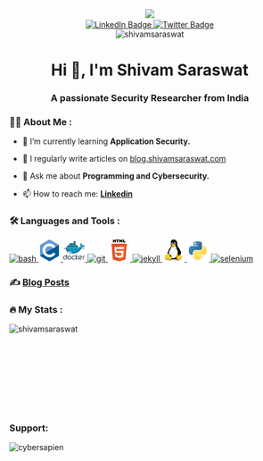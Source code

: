 <div id="header" align="center">
  <img src="https://media.giphy.com/media/M9gbBd9nbDrOTu1Mqx/giphy.gif" width="100"/>
</div>
<div id="badges" align="center">
  <a href="https://www.linkedin.com/in/shivamsaraswat">
    <img src="https://img.shields.io/badge/LinkedIn-blue?style=for-the-badge&logo=linkedin&logoColor=white" alt="LinkedIn Badge"/>
  </a>
  <a href="https://twitter.com/thecybersapien">
    <img src="https://img.shields.io/badge/Twitter-blue?style=for-the-badge&logo=twitter&logoColor=white" alt="Twitter Badge"/>
  </a>
  <br>
<img src="https://komarev.com/ghpvc/?username=shivamsaraswat&label=Profile%20views&color=0e75b6&style=flat" alt="shivamsaraswat" />
</div>
<h1 align="center">Hi 👋, I'm Shivam Saraswat</h1>
<h3 align="center">A passionate Security Researcher from India</h3>

### :man_technologist: About Me :

- 🌱 I’m currently learning **Application Security.**

- 📝 I regularly write articles on [blog.shivamsaraswat.com](https://blog.shivamsaraswat.com/)

- 💬 Ask me about **Programming and Cybersecurity.**

- 📫 How to reach me: **[Linkedin](https://www.linkedin.com/in/shivamsaraswat)**


### :hammer_and_wrench: Languages and Tools :
<p align="left"> <a href="https://www.gnu.org/software/bash/" target="_blank" rel="noreferrer"> <img src="https://www.vectorlogo.zone/logos/gnu_bash/gnu_bash-icon.svg" alt="bash" width="40" height="40"/> </a> <a href="https://www.cprogramming.com/" target="_blank" rel="noreferrer"> <img src="https://raw.githubusercontent.com/devicons/devicon/master/icons/c/c-original.svg" alt="c" width="40" height="40"/> </a> <a href="https://www.docker.com/" target="_blank" rel="noreferrer"> <img src="https://raw.githubusercontent.com/devicons/devicon/master/icons/docker/docker-original-wordmark.svg" alt="docker" width="40" height="40"/> </a> <a href="https://git-scm.com/" target="_blank" rel="noreferrer"> <img src="https://www.vectorlogo.zone/logos/git-scm/git-scm-icon.svg" alt="git" width="40" height="40"/> </a> <a href="https://www.w3.org/html/" target="_blank" rel="noreferrer"> <img src="https://raw.githubusercontent.com/devicons/devicon/master/icons/html5/html5-original-wordmark.svg" alt="html5" width="40" height="40"/> </a> <a href="https://jekyllrb.com/" target="_blank" rel="noreferrer"> <img src="https://www.vectorlogo.zone/logos/jekyllrb/jekyllrb-icon.svg" alt="jekyll" width="40" height="40"/> </a> <a href="https://www.linux.org/" target="_blank" rel="noreferrer"> <img src="https://raw.githubusercontent.com/devicons/devicon/master/icons/linux/linux-original.svg" alt="linux" width="40" height="40"/> </a> <a href="https://www.python.org" target="_blank" rel="noreferrer"> <img src="https://raw.githubusercontent.com/devicons/devicon/master/icons/python/python-original.svg" alt="python" width="40" height="40"/> </a> <a href="https://www.selenium.dev" target="_blank" rel="noreferrer"> <img src="https://raw.githubusercontent.com/detain/svg-logos/780f25886640cef088af994181646db2f6b1a3f8/svg/selenium-logo.svg" alt="selenium" width="40" height="40"/> </a> </p>

### :writing_hand: [Blog Posts](https://cybersapien.tech/)

### :fire: My Stats :
<p align="left"><img align="left" src="https://github-readme-stats-sigma-five.vercel.app/api?username=shivamsaraswat&count_private=true&show_icons=true" alt="shivamsaraswat" /></p>

\
&nbsp;
\
&nbsp;
\
&nbsp;
\
&nbsp;
\
&nbsp;
\
&nbsp;
\
&nbsp;
\
&nbsp;

### Support:
<a href="https://www.buymeacoffee.com/cybersapien"><img align="left" src="https://cdn.buymeacoffee.com/buttons/v2/default-yellow.png" height="50" width="210" alt="cybersapien" /></a>
